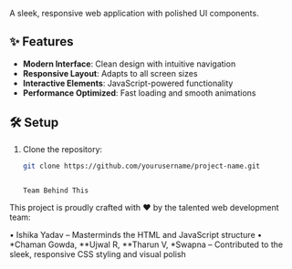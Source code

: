 

A sleek, responsive web application with polished UI components.

## ✨ Features

- **Modern Interface**: Clean design with intuitive navigation
- **Responsive Layout**: Adapts to all screen sizes
- **Interactive Elements**: JavaScript-powered functionality
- **Performance Optimized**: Fast loading and smooth animations

## 🛠️ Setup

1. Clone the repository:
   ```bash
   git clone https://github.com/yourusername/project-name.git


   Team Behind This

This project is proudly crafted with ❤ by the talented web development team:

•⁠ ⁠Ishika Yadav – Masterminds the HTML and JavaScript structure •⁠ ⁠*Chaman Gowda, **Ujwal R, **Tharun V, *Swapna – Contributed to the sleek, responsive CSS styling and visual polish
